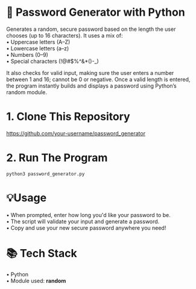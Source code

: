 # 🔑 Password Generator with Python

Generates a random, secure password based on the length the user chooses (up to 16 characters). It uses a mix of: <br />
• Uppercase letters (A–Z) <br />
• Lowercase letters (a–z) <br />
• Numbers (0–9) <br />
• Special characters (!@#$%^&*()-_) <br />

It also checks for valid input, making sure the user enters a number between 1 and 16; cannot be 0 or negative. Once a valid length is entered, the program instantly builds and displays a password using Python’s random module.

# 1. Clone This Repository
https://github.com/your-username/password_generator

# 2. Run The Program
`python3 password_generator.py`

# 💡Usage
• When prompted, enter how long you'd like your password to be. <br />
• The script will validate your input and generate a password. <br />
• Copy and use your new secure password anywhere you need! <br />

# 📚 Tech Stack
• Python <br />
• Module used: **random** <br />
